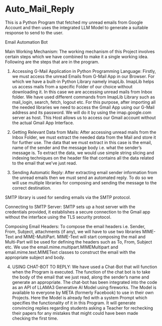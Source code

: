 # Auto_Mail_Reply
This is a Python Program that fetched my unread emails from Google Account and then uses the integrated LLM Model to generate a suitable response to send to the user.


Email Automation Bot

Main Working Mechanism:
	The working mechanism of this Project involves certain steps which we have combined to make it a single working idea.
Following are the steps that are in the program.

1.	Accessing G-Mail Application in Python Programming Language:
Firstly, we must access the unread Emails from G-Mail App in our Browser. For which we have a built-in Python Library namely imapLib.
ImapLib helps us access mails from a specific Folder of our choice without downloading it. In this case we are accessing unread mails from Inbox folder. We have used different commands from ImapLib Library such as mail_login, search, fetch, logout etc.
For this purpose, after importing all the needed libraries we need to access the Gmail App using our G-Mail address and its password. We will do it by using the imap.google.com server as host. This Host allows us to access our Gmail account without the actual Gmail App Interface.

2.	Getting Relevant Data from Mails:
After accessing unread mails from the Inbox Folder, we must extract the needed data from the Mail and store it for further use. The data that we must extract in this case is the email, name of the sender and the message body i.e. what the sender’s message is.
To extract the data, we would use simple string slicing and indexing techniques on the header file that contains all the data related to the email that we’ve just read.

3.	Sending Automatic Reply:
After extracting email sender information from the unread emails then we must send an automated reply. To do so we will use multiple libraries for composing and sending the message to the correct destination.

SMTP library is used for sending emails via the SMTP protocol.

Connecting to SMTP Server: 
SMTP sets up a host server with the credentials provided, it establishes a secure connection to the Gmail app without the interface using the TLS security protocol.

Composing Email Headers:
To compose the email headers i.e. Sender, From, Subject, attachments (if any), 
we will have to use two libraries MIME-Text and MIME-MultiPart. MIME-Text will start composing the mail and Multi-Part will be used for defining the headers such as To, From, Subject etc. We use the email.mime.multipart.MIMEMultipart and email.mime.text.MIMEText classes to construct the email with the appropriate subject and body.

4.	USING CHAT-BOT TO REPLY:
We have used a Chat-Bot that will function when the Program is executed. The function of the chat bot is to take the body of the email that we just read, along the sender’s name and generate an appropriate.
The chat-bot has been integrated into the code as an API of LLAMA3 Generative AI Model using fireworks. The Model is available to everyone by META (formerly Facebook) to use in their own Projects.
Here the Model is already fed with a system Prompt which specifies the functionality of it in this Program. It will generate convincing replies regarding students asking a Teacher for rechecking their papers for any mistakes that might could have been made checking the first time.
